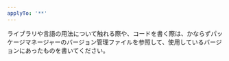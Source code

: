 ```yaml
---
applyTo: '**'
---
```

ライブラリや言語の用法について触れる際や、コードを書く際は、かならずパッケージマネージャーのバージョン管理ファイルを参照して、使用しているバージョンにあったものを書いてください。